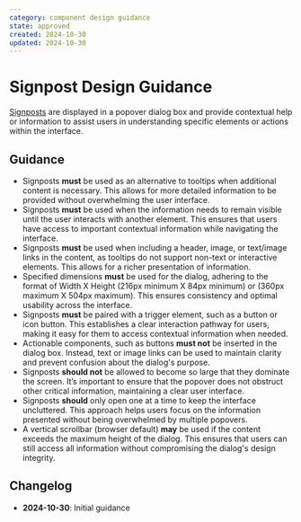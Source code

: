 ```yaml
---
category: component design guidance
state: approved
created: 2024-10-30
updated: 2024-10-30
---
```


# Signpost Design Guidance

[Signposts](https://clarity.design/documentation/signpost) are displayed in a popover dialog box and provide contextual help or information to assist users in understanding specific elements or actions within the interface.

## Guidance

- Signposts **must** be used as an alternative to tooltips when additional content is necessary. This allows for more detailed information to be provided without overwhelming the user interface.
- Signposts **must** be used when the information needs to remain visible until the user interacts with another element. This ensures that users have access to important contextual information while navigating the interface.
- Signposts **must** be used when including a header, image, or text/image links in the content, as tooltips do not support non-text or interactive elements. This allows for a richer presentation of information.
- Specified dimensions **must** be used for the dialog, adhering to the format of Width X Height (216px minimum X 84px minimum) or (360px maximum X 504px maximum). This ensures consistency and optimal usability across the interface.
- Signposts **must** be paired with a trigger element, such as a button or icon button. This establishes a clear interaction pathway for users, making it easy for them to access contextual information when needed.
- Actionable components, such as buttons **must not** be inserted in the dialog box. Instead, text or image links can be used to maintain clarity and prevent confusion about the dialog's purpose.
- Signposts **should not** be allowed to become so large that they dominate the screen. It’s important to ensure that the popover does not obstruct other critical information, maintaining a clear user interface.
- Signposts **should** only open one at a time to keep the interface uncluttered. This approach helps users focus on the information presented without being overwhelmed by multiple popovers.
- A vertical scrollbar (browser default) **may** be used if the content exceeds the maximum height of the dialog. This ensures that users can still access all information without compromising the dialog's design integrity.

## Changelog

- **2024-10-30**: Initial guidance
